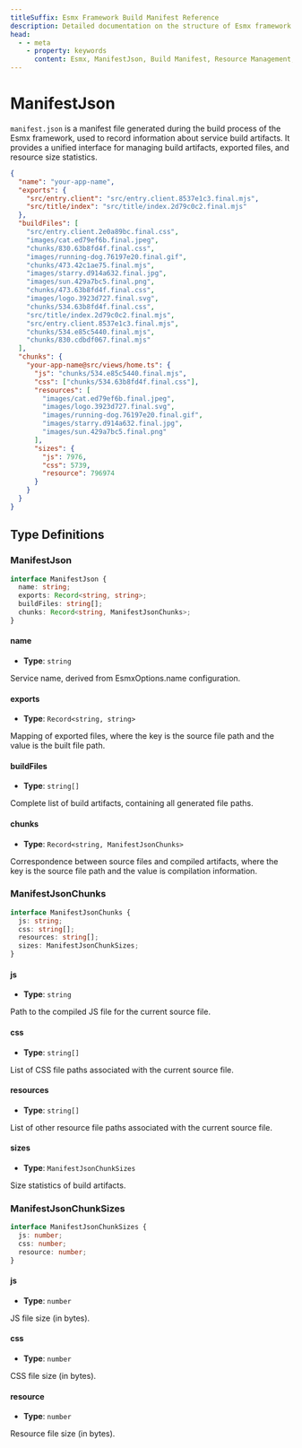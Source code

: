 ```yaml
---
titleSuffix: Esmx Framework Build Manifest Reference
description: Detailed documentation on the structure of Esmx framework's build manifest file (manifest.json), covering build artifact management, export file mapping, and resource statistics to help developers understand and utilize the build system.
head:
  - - meta
    - property: keywords
      content: Esmx, ManifestJson, Build Manifest, Resource Management, Build Artifacts, File Mapping, API
---
```


# ManifestJson

`manifest.json` is a manifest file generated during the build process of the Esmx framework, used to record information about service build artifacts. It provides a unified interface for managing build artifacts, exported files, and resource size statistics.

```json title="dist/client/manifest.json"
{
  "name": "your-app-name",
  "exports": {
    "src/entry.client": "src/entry.client.8537e1c3.final.mjs",
    "src/title/index": "src/title/index.2d79c0c2.final.mjs"
  },
  "buildFiles": [
    "src/entry.client.2e0a89bc.final.css",
    "images/cat.ed79ef6b.final.jpeg",
    "chunks/830.63b8fd4f.final.css",
    "images/running-dog.76197e20.final.gif",
    "chunks/473.42c1ae75.final.mjs",
    "images/starry.d914a632.final.jpg",
    "images/sun.429a7bc5.final.png",
    "chunks/473.63b8fd4f.final.css",
    "images/logo.3923d727.final.svg",
    "chunks/534.63b8fd4f.final.css",
    "src/title/index.2d79c0c2.final.mjs",
    "src/entry.client.8537e1c3.final.mjs",
    "chunks/534.e85c5440.final.mjs",
    "chunks/830.cdbdf067.final.mjs"
  ],
  "chunks": {
    "your-app-name@src/views/home.ts": {
      "js": "chunks/534.e85c5440.final.mjs",
      "css": ["chunks/534.63b8fd4f.final.css"],
      "resources": [
        "images/cat.ed79ef6b.final.jpeg",
        "images/logo.3923d727.final.svg",
        "images/running-dog.76197e20.final.gif",
        "images/starry.d914a632.final.jpg",
        "images/sun.429a7bc5.final.png"
      ],
      "sizes": {
        "js": 7976,
        "css": 5739,
        "resource": 796974
      }
    }
  }
}
```

## Type Definitions
### ManifestJson

```ts
interface ManifestJson {
  name: string;
  exports: Record<string, string>;
  buildFiles: string[];
  chunks: Record<string, ManifestJsonChunks>;
}
```

#### name

- **Type**: `string`

Service name, derived from EsmxOptions.name configuration.

#### exports

- **Type**: `Record<string, string>`

Mapping of exported files, where the key is the source file path and the value is the built file path.

#### buildFiles

- **Type**: `string[]`

Complete list of build artifacts, containing all generated file paths.

#### chunks

- **Type**: `Record<string, ManifestJsonChunks>`

Correspondence between source files and compiled artifacts, where the key is the source file path and the value is compilation information.

### ManifestJsonChunks

```ts
interface ManifestJsonChunks {
  js: string;
  css: string[];
  resources: string[];
  sizes: ManifestJsonChunkSizes;
}
```

#### js

- **Type**: `string`

Path to the compiled JS file for the current source file.

#### css

- **Type**: `string[]`

List of CSS file paths associated with the current source file.

#### resources

- **Type**: `string[]`

List of other resource file paths associated with the current source file.

#### sizes

- **Type**: `ManifestJsonChunkSizes`

Size statistics of build artifacts.

### ManifestJsonChunkSizes

```ts
interface ManifestJsonChunkSizes {
  js: number;
  css: number;
  resource: number;
}
```

#### js

- **Type**: `number`

JS file size (in bytes).

#### css

- **Type**: `number`

CSS file size (in bytes).

#### resource

- **Type**: `number`

Resource file size (in bytes).